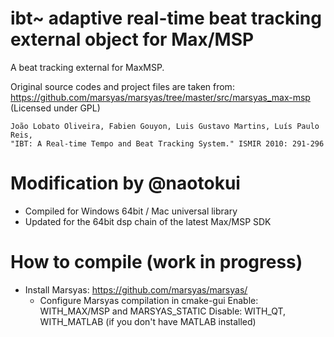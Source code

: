 # ibt~ adaptive real-time beat tracking external object for Max/MSP
A beat tracking external for MaxMSP.  





Original source codes and project files are taken from: https://github.com/marsyas/marsyas/tree/master/src/marsyas_max-msp (Licensed under GPL)

```
João Lobato Oliveira, Fabien Gouyon, Luis Gustavo Martins, Luís Paulo Reis,
"IBT: A Real-time Tempo and Beat Tracking System." ISMIR 2010: 291-296
```
  
  
 
# Modification by @naotokui
- Compiled for Windows 64bit / Mac universal library
- Updated for the 64bit dsp chain of the latest Max/MSP SDK
  
  

# How to compile (work in progress)
- Install Marsyas: https://github.com/marsyas/marsyas/
	- Configure Marsyas compilation in cmake-gui
     Enable: WITH_MAX/MSP and MARSYAS_STATIC 
     Disable:  WITH_QT, WITH_MATLAB (if you don't have MATLAB installed) 

